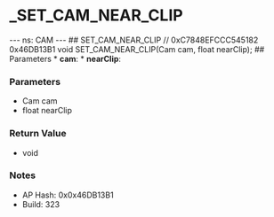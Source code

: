 # _SET_CAM_NEAR_CLIP

--- ns: CAM --- ## SET_CAM_NEAR_CLIP  // 0xC7848EFCCC545182 0x46DB13B1 void SET_CAM_NEAR_CLIP(Cam cam, float nearClip);   ## Parameters * **cam**: * **nearClip**:

### Parameters
* Cam cam
* float nearClip

### Return Value
* void

### Notes
* AP Hash: 0x0x46DB13B1
* Build: 323

